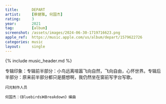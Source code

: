 ```yaml
---
title:      DEPART
artist:     [蔡健雅, 何国杰]
rating:     3
year:       2021
tag:        [album]
screenshot: /assets/images/2024-06-30-1719716623.png
apple_ref:  https://music.apple.com/us/album/depart/1579622726
categories: music
layout:     single
---
```

{% include music_header.md %}

专辑印象：专辑前半部分：小鸟远离喧嚣飞向自然，飞向自由，心怀世界。专辑后半部分：原来前半部分都只是臆想啊，我仍然坐在窗前写字台写歌。

```
闪光制作人员

何国杰：《Bluebirds》《Breakdown》编曲
```

